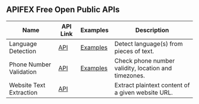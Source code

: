 ## APIFEX Free Open Public APIs
Name | API Link | Examples | Description
|---|---|---|---|
| Language Detection | [API](https://languagedetection.apifex.com/) | [Examples](https://github.com/mfgcb/APIFEX-Free-Open-Public-APIs/tree/master/language_detection) | Detect language(s) from pieces of text. |
| Phone Number Validation | [API](https://phonenumbervalidation.apifex.com/) | [Examples](https://github.com/mfgcb/APIFEX-Free-Open-Public-APIs/tree/master/phone_number_validation) | Check phone number validity, location and timezones. |
| Website Text Extraction | [API](https://websitetextextraction.apifex.com/) |  | Extract plaintext content of a given website URL. |
